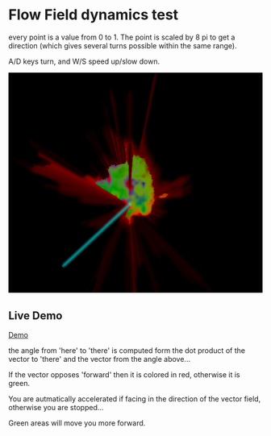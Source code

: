 
# Flow Field dynamics test

every point is a value from 0 to 1.  The point is scaled by 8 pi to get a direction (which gives several turns possible within the same range).

A/D keys turn, and W/S speed up/slow down.

![Cover Image](coverImage.png)

## Live Demo

[Demo](https://d3x0r.github.io/space-plasma.js/)

the angle from 'here' to 'there' is computed form the dot product of the vector to 'there' and the vector from the angle above...

If the vector opposes 'forward' then it is colored in red, otherwise it is green.

You are autmatically accelerated if facing in the direction of the vector field, otherwise you are stopped...

Green areas will move you more forward.




